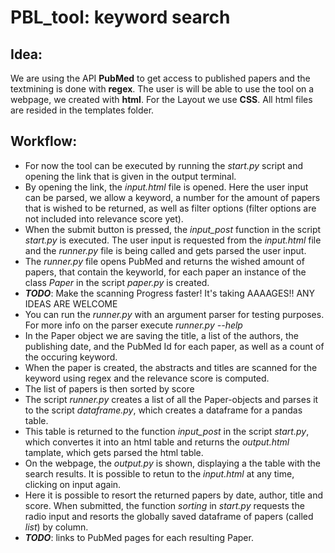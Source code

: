 # PBL_tool: keyword search

## Idea:
We are using the API **PubMed** to get access to published papers and the textmining is done with **regex**. The user is will be able to use the tool on a webpage, we created with **html**. 
For the Layout we use **CSS**. All html files are resided in the templates folder.

## Workflow:
* For now the tool can be executed by running the *start.py* script and opening the link that is given in the output terminal.
* By opening the link, the *input.html* file is opened. Here the user input can be parsed, we allow a keyword, a number for the amount of papers that is wished to be returned, as well as filter options (filter options are not included into relevance score yet).
* When the submit button is pressed, the *input_post* function in the script *start.py* is executed. The user input is requested from the *input.html* file and the *runner.py* file is being called and gets parsed the user input.
* The *runner.py* file opens PubMed and returns the wished amount of papers, that contain the keyworld, for each paper an instance of the class *Paper* in the script *paper.py* is created.
* ***TODO***: Make the scanning Progress faster! It's taking AAAAGES!! ANY IDEAS ARE WELCOME
* You can run the *runner.py* with an argument parser for testing purposes. For more info on the parser execute *runner.py --help*
* In the Paper object we are saving the title, a list of the authors, the publishing date, and the PubMed Id for each paper, as well as a count of the occuring keyword.
* When the paper is created, the abstracts and titles are scanned for the keyword using regex and the relevance score is computed.
* The list of papers is then sorted by score
* The script *runner.py* creates a list of all the Paper-objects and parses it to the script *dataframe.py*, which creates a dataframe for a pandas table.
* This table is returned to the function *input_post* in the script *start.py*, which convertes it into an html table and returns the *output.html* tamplate, which gets parsed the html table.
* On the webpage, the *output.py* is shown, displaying a the table with the search results. It is possible to retun to the *input.html* at any time, clicking on input again.
* Here it is possible to resort the returned papers by date, author, title and score. When submitted, the function *sorting* in *start.py* requests the radio input and resorts the globally saved dataframe of papers (called *list*) by column.
* ***TODO***: links to PubMed pages for each resulting Paper.
